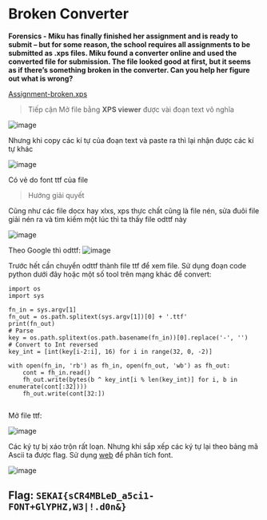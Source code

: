 # Broken Converter
**Forensics - Miku has finally finished her assignment and is ready to submit – but for some reason, the school requires all assignments to be submitted as .xps files. Miku found a converter online and used the converted file for submission. The file looked good at first, but it seems as if there’s something broken in the converter. Can you help her figure out what is wrong?**

[Assignment-broken.xps]()

> Tiếp cận
Mở file bằng **XPS viewer** được vài đoạn text vô nghĩa

![image](https://user-images.githubusercontent.com/80806913/193757390-371ffce2-3701-4f98-bffa-619886b5ccae.png)

Nhưng khi copy các kí tự của đoạn text và paste ra thì lại nhận được các kí tự khác

![image](https://user-images.githubusercontent.com/80806913/193757622-a964267f-2dce-46cf-a78b-319ceb55d459.png)

Có vẻ do font ttf của file

> Hướng giải quyết

Cũng như các file docx hay xlxs, xps thực chất cũng là file nén, sửa đuôi file giải nén ra và tìm kiếm một lúc thì ta thấy file odttf này

![image](https://user-images.githubusercontent.com/80806913/193757912-47831591-6456-4a6c-9f82-9ad0c72be2e2.png)

Theo Google thì odttf: 
![image](https://user-images.githubusercontent.com/80806913/193758044-fa0d2508-0bdb-45c5-9212-3b73c7e77cf4.png)

Trước hết cần chuyển odttf thành file ttf để xem file. Sử dụng đoạn code python dưới đây hoặc một số tool trên mạng khác để convert:

```
import os
import sys

fn_in = sys.argv[1]
fn_out = os.path.splitext(sys.argv[1])[0] + '.ttf'
print(fn_out)
# Parse
key = os.path.splitext(os.path.basename(fn_in))[0].replace('-', '')
# Convert to Int reversed
key_int = [int(key[i-2:i], 16) for i in range(32, 0, -2)]

with open(fn_in, 'rb') as fh_in, open(fn_out, 'wb') as fh_out:
	cont = fh_in.read()
	fh_out.write(bytes(b ^ key_int[i % len(key_int)] for i, b in enumerate(cont[:32])))
	fh_out.write(cont[32:])
	
```

Mở file ttf: 

![image](https://user-images.githubusercontent.com/80806913/193758714-8b989b6b-f115-45db-aa5d-2ed15d052eb8.png)

Các ký tự bị xáo trộn rất loạn. Nhưng khi sắp xếp các ký tự lại theo bảng mã Ascii ta được flag. Sử dụng [web](https://fontdrop.info/) để phân tích font.

![image](https://user-images.githubusercontent.com/80806913/193759228-4a496124-f7b7-4b9a-939a-09f8436f4679.png)


## Flag: `SEKAI{sCR4MBLeD_a5ci1-FONT+GlYPHZ,W3|!.d0n&}`

